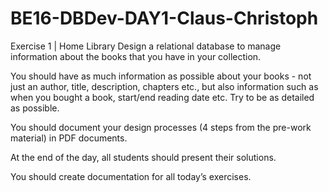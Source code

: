 # BE16-DBDev-DAY1-Claus-Christoph

Exercise 1 | Home Library
Design a relational database to manage information about the books that you have in your collection. 

You should have as much information as possible about your books - not just an author, title, description, chapters etc., but also information such as when you bought a book, start/end reading date etc. Try to be as detailed as possible.


You should document your design processes (4 steps from the pre-work material) in PDF documents. 

At the end of the day, all students should present their solutions. 

You should create documentation for all today’s exercises. 


